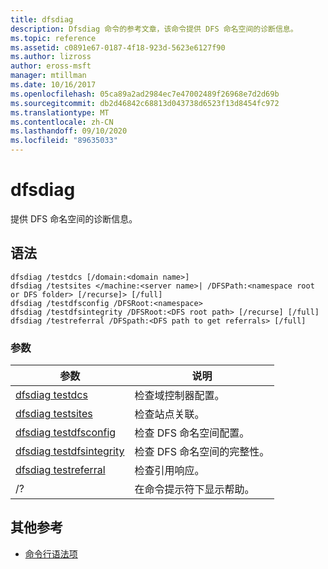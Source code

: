 ```yaml
---
title: dfsdiag
description: Dfsdiag 命令的参考文章，该命令提供 DFS 命名空间的诊断信息。
ms.topic: reference
ms.assetid: c0891e67-0187-4f18-923d-5623e6127f90
ms.author: lizross
author: eross-msft
manager: mtillman
ms.date: 10/16/2017
ms.openlocfilehash: 05ca89a2ad2984ec7e47002489f26968e7d2d69b
ms.sourcegitcommit: db2d46842c68813d043738d6523f13d8454fc972
ms.translationtype: MT
ms.contentlocale: zh-CN
ms.lasthandoff: 09/10/2020
ms.locfileid: "89635033"
---
```

# <a name="dfsdiag"></a>dfsdiag

提供 DFS 命名空间的诊断信息。

## <a name="syntax"></a>语法

```
dfsdiag /testdcs [/domain:<domain name>]
dfsdiag /testsites </machine:<server name>| /DFSPath:<namespace root or DFS folder> [/recurse]> [/full]
dfsdiag /testdfsconfig /DFSRoot:<namespace>
dfsdiag /testdfsintegrity /DFSRoot:<DFS root path> [/recurse] [/full]
dfsdiag /testreferral /DFSpath:<DFS path to get referrals> [/full]
```

### <a name="parameters"></a>参数

| 参数 | 说明 |
| --------- | ----------- |
| [dfsdiag testdcs](dfsdiag-testdcs.md) | 检查域控制器配置。 |
| [dfsdiag testsites](dfsdiag-testsites.md) | 检查站点关联。 |
| [dfsdiag testdfsconfig](dfsdiag-testdfsconfig.md) | 检查 DFS 命名空间配置。 |
| [dfsdiag testdfsintegrity](dfsdiag-testdfsintegrity.md) | 检查 DFS 命名空间的完整性。 |
| [dfsdiag testreferral](dfsdiag-testreferral.md) | 检查引用响应。 |
| /? | 在命令提示符下显示帮助。 |

## <a name="additional-references"></a>其他参考

- [命令行语法项](command-line-syntax-key.md)
